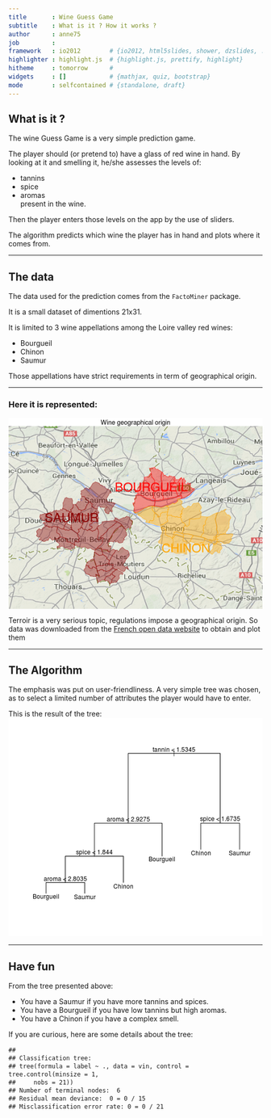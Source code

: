 ```yaml
---
title       : Wine Guess Game
subtitle    : What is it ? How it works ?
author      : anne75
job         : 
framework   : io2012        # {io2012, html5slides, shower, dzslides, ...}
highlighter : highlight.js  # {highlight.js, prettify, highlight}
hitheme     : tomorrow      # 
widgets     : []            # {mathjax, quiz, bootstrap}
mode        : selfcontained # {standalone, draft}
---
```


## What is it ?

The wine Guess Game is a very simple prediction game.  

The player should (or pretend to) have a glass of red wine in hand.
By looking at it and smelling it, he/she assesses the levels of:      
 - tannins   
 - spice   
 - aromas  
present in the wine.

Then the player enters those levels on the app by the use of sliders.

The algorithm predicts which wine the player has in hand and plots where it comes from.

---

## The data

The data used for the prediction comes from the ` FactoMiner ` package. 

It is a  small dataset of dimentions 21x31.

It is limited to 3 wine appellations among the Loire valley red wines:   
 - Bourgueil   
 - Chinon   
 - Saumur  

Those appellations have strict requirements in term of geographical origin.

---

### Here it is represented:   


<img src="assets/fig/unnamed-chunk-2.png" title="plot of chunk unnamed-chunk-2" alt="plot of chunk unnamed-chunk-2" style="display: block; margin: auto;" />

Terroir is a very serious topic, regulations impose a geographical origin. So data was downloaded from the [French open data website](http://www.data.gouv.fr/) to obtain and plot them

---

## The Algorithm

The emphasis was put on user-friendliness.
A very simple tree was chosen, as to select a limited number of attributes the player would have to enter.

This is the result of the tree:   
![plot of chunk unnamed-chunk-3](assets/fig/unnamed-chunk-3.png) 

---

## Have fun

From the tree presented above:   

  - You have a Saumur if you have more tannins and spices.   
  - You have a Bourgueil if you have low tannins but high aromas.   
  - You have a Chinon if you have a complex smell.   

If you are curious, here are some details about the tree:   

```
## 
## Classification tree:
## tree(formula = label ~ ., data = vin, control = tree.control(minsize = 1, 
##     nobs = 21))
## Number of terminal nodes:  6 
## Residual mean deviance:  0 = 0 / 15 
## Misclassification error rate: 0 = 0 / 21
```
